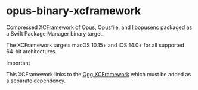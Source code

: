 # opus-binary-xcframework

Compressed [XCFramework](https://github.com/sbooth/AudioXCFrameworks/tree/main/opus) of [Opus](https://gitlab.xiph.org/xiph/opus), [Opusfile](https://gitlab.xiph.org/xiph/opusfile), and [libopusenc](https://gitlab.xiph.org/xiph/libopusenc) packaged as a Swift Package Manager binary target.

The XCFramework targets macOS 10.15+ and iOS 14.0+ for all supported 64-bit architectures.

>[!IMPORTANT]
>This XCFramework links to the [Ogg XCFramework](https://github.com/sbooth/ogg-binary-xcframework) which must be added as a separate dependency.
